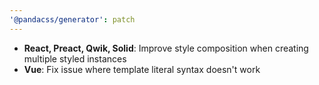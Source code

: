 ```yaml
---
'@pandacss/generator': patch
---
```


- **React, Preact, Qwik, Solid**: Improve style composition when creating multiple styled instances
- **Vue**: Fix issue where template literal syntax doesn't work
